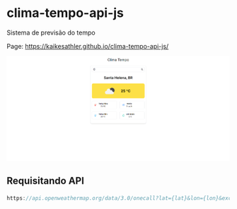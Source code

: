 # clima-tempo-api-js

Sistema de previsão do tempo

Page: https://kaikesathler.github.io/clima-tempo-api-js/

![](https://github.com/KaikeSathler/clima-tempo-api-js/blob/main/weather-icons/image.png)

## Requisitando API

```javascript
https://api.openweathermap.org/data/3.0/onecall?lat={lat}&lon={lon}&exclude={part}&appid={API key}
```
